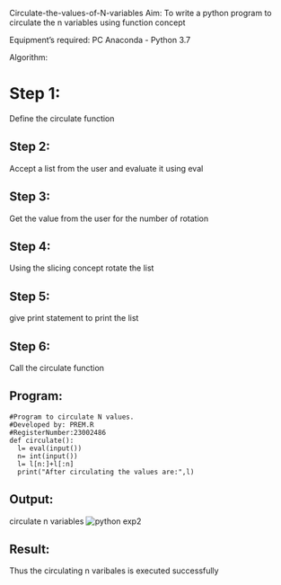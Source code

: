  Circulate-the-values-of-N-variables
Aim:
To write a python program to circulate the n variables using function concept

Equipment’s required:
PC Anaconda - Python 3.7

Algorithm:
 # Step 1:

Define the circulate function

## Step 2:

Accept a list from the user and evaluate it using eval

## Step 3:

Get the value from the user for the number of rotation

## Step 4:

Using the slicing concept rotate the list

## Step 5:
give print statement to print the list

## Step 6:
Call the circulate function

## Program:
```
#Program to circulate N values.
#Developed by: PREM.R
#RegisterNumber:23002486
def circulate():
  l= eval(input())
  n= int(input())
  l= l[n:]+l[:n]
  print("After circulating the values are:",l)

```
## Output:
circulate n variables
![python exp2](https://github.com/K-PRAVEEN-2005/Circulate-the-values-of-N-variables/assets/145742724/fb18d4fc-82c8-41b8-a574-eac48a1195c5)

## Result:
Thus the circulating n varibales is executed successfully
